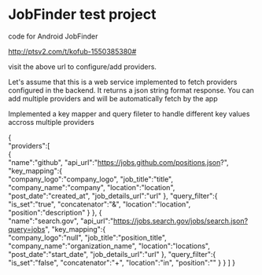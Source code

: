 # JobFinder test project
code for Android JobFinder

http://ptsv2.com/t/kofub-1550385380#

visit the above url to configure/add providers.

Let's assume that this is a web service implemented to fetch providers configured in the backend.
It returns a json string format response.
You can add multiple providers and will be automatically fetch by the app

Implemented a key mapper and query fileter to handle different key values accross multiple providers

{  
   "providers":[  
      {  
         "name":"github",
         "api_url":"https://jobs.github.com/positions.json?",
         "key_mapping":{  
            "company_logo":"company_logo",
            "job_title":"title",
            "company_name":"company",
            "location":"location",
            "post_date":"created_at",
            "job_details_url":"url"
         },
         "query_filter":{  
            "is_set":"true",
            "concatenator":"&",
            "location":"location",
            "position":"description"
         }
      },
      {  
         "name":"search.gov",
         "api_url":"https://jobs.search.gov/jobs/search.json?query=jobs",
         "key_mapping":{  
            "company_logo":"null",
            "job_title":"position_title",
            "company_name":"organization_name",
            "location":"locations",
            "post_date":"start_date",
            "job_details_url":"url"
         },
         "query_filter":{  
            "is_set":"false",
            "concatenator":"+",
            "location":"in",
            "position":""
         }
      }
   ]
}

